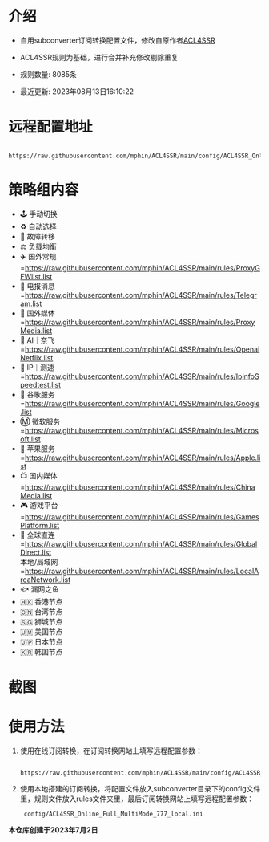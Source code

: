 # 介绍
* 自用subconverter订阅转换配置文件，修改自原作者[ACL4SSR](https://github.com/ACL4SSR/ACL4SSR/)  
* ACL4SSR规则为基础，进行合并补充修改剔除重复  
        
* 规则数量: 8085条
* 最近更新: 2023年08月13日16:10:22
# 远程配置地址
        https://raw.githubusercontent.com/mphin/ACL4SSR/main/config/ACL4SSR_Online_Full_MultiMode_777.ini
# 策略组内容
* 🕹 手动切换
* ♻️ 自动选择
* 🚧 故障转移
* ⚖️ 负载均衡
* ✈️ 国外常规=https://raw.githubusercontent.com/mphin/ACL4SSR/main/rules/ProxyGFWlist.list
* 📲 电报消息=https://raw.githubusercontent.com/mphin/ACL4SSR/main/rules/Telegram.list
* 🎥 国外媒体=https://raw.githubusercontent.com/mphin/ACL4SSR/main/rules/ProxyMedia.list
* 🤖 AI｜奈飞=https://raw.githubusercontent.com/mphin/ACL4SSR/main/rules/OpenaiNetflix.list
* 📡 IP｜测速=https://raw.githubusercontent.com/mphin/ACL4SSR/main/rules/IpinfoSpeedtest.list
* 📢 谷歌服务=https://raw.githubusercontent.com/mphin/ACL4SSR/main/rules/Google.list
* Ⓜ️ 微软服务=https://raw.githubusercontent.com/mphin/ACL4SSR/main/rules/Microsoft.list
* 🍎 苹果服务=https://raw.githubusercontent.com/mphin/ACL4SSR/main/rules/Apple.list
* 📺 国内媒体=https://raw.githubusercontent.com/mphin/ACL4SSR/main/rules/ChinaMedia.list
* 🎮 游戏平台=https://raw.githubusercontent.com/mphin/ACL4SSR/main/rules/GamesPlatform.list
* 🎯 全球直连=https://raw.githubusercontent.com/mphin/ACL4SSR/main/rules/GlobalDirect.list                
  本地/局域网=https://raw.githubusercontent.com/mphin/ACL4SSR/main/rules/LocalAreaNetwork.list
* 🐟 漏网之鱼
* 🇭🇰 香港节点
* 🇨🇳 台湾节点
* 🇸🇬 狮城节点
* 🇺🇲 美国节点
* 🇯🇵 日本节点
* 🇰🇷 韩国节点
  
# 截图

# 使用方法
1. 使用在线订阅转换，在订阅转换网站上填写远程配置参数：
   
        https://raw.githubusercontent.com/mphin/ACL4SSR/main/config/ACL4SSR_Online_Full_MultiMode_777.ini
1. 使用本地搭建的订阅转换，将配置文件放入subconverter目录下的config文件里，规则文件放入rules文件夹里，最后订阅转换网站上填写远程配置参数：
 
        config/ACL4SSR_Online_Full_MultiMode_777_local.ini
    




        
**本仓库创建于2023年7月2日**
